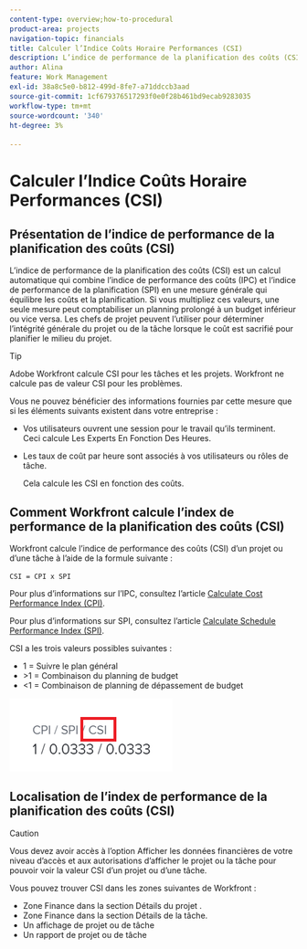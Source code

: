 ```yaml
---
content-type: overview;how-to-procedural
product-area: projects
navigation-topic: financials
title: Calculer l’Indice Coûts Horaire Performances (CSI)
description: L’indice de performance de la planification des coûts (CSI) est un calcul automatique qui combine l’indice de performance des coûts (IPC) et l’indice de performance de la planification (SPI) en une mesure générale qui équilibre les coûts et la planification.
author: Alina
feature: Work Management
exl-id: 38a8c5e0-b812-499d-8fe7-a71ddccb3aad
source-git-commit: 1cf679376517293f0e0f28b461bd9ecab9283035
workflow-type: tm+mt
source-wordcount: '340'
ht-degree: 3%

---
```


# Calculer l’Indice Coûts Horaire Performances (CSI)

<!--
<p data-mc-conditions="QuicksilverOrClassic.Draft mode">(NOTE: Linked to the product. Do not change link.) </p>
-->

## Présentation de l’indice de performance de la planification des coûts (CSI)

L’indice de performance de la planification des coûts (CSI) est un calcul automatique qui combine l’indice de performance des coûts (IPC) et l’indice de performance de la planification (SPI) en une mesure générale qui équilibre les coûts et la planification. Si vous multipliez ces valeurs, une seule mesure peut comptabiliser un planning prolongé à un budget inférieur ou vice versa. Les chefs de projet peuvent l’utiliser pour déterminer l’intégrité générale du projet ou de la tâche lorsque le coût est sacrifié pour planifier le milieu du projet.

>[!TIP]
>
>Adobe Workfront calcule CSI pour les tâches et les projets. Workfront ne calcule pas de valeur CSI pour les problèmes.

Vous ne pouvez bénéficier des informations fournies par cette mesure que si les éléments suivants existent dans votre entreprise :

* Vos utilisateurs ouvrent une session pour le travail qu’ils terminent.\
  Ceci calcule Les Experts En Fonction Des Heures.
* Les taux de coût par heure sont associés à vos utilisateurs ou rôles de tâche. 

  Cela calcule les CSI en fonction des coûts.

## Comment Workfront calcule l’index de performance de la planification des coûts (CSI)

Workfront calcule l’indice de performance des coûts (CSI) d’un projet ou d’une tâche à l’aide de la formule suivante :

`CSI = CPI x SPI`

Pour plus d’informations sur l’IPC, consultez l’article [Calculate Cost Performance Index (CPI)](../../../manage-work/projects/project-finances/calculate-cpi.md).

Pour plus d’informations sur SPI, consultez l’article [Calculate Schedule Performance Index (SPI)](../../../manage-work/projects/project-finances/calculate-spi.md).

CSI a les trois valeurs possibles suivantes :

* 1 = Suivre le plan général
* \>1 = Combinaison du planning de budget
* &lt;1 = Combinaison de planning de dépassement de budget

![](assets/csi-highlighted.png)

## Localisation de l’index de performance de la planification des coûts (CSI)

>[!CAUTION]
>
>Vous devez avoir accès à l’option Afficher les données financières de votre niveau d’accès et aux autorisations d’afficher le projet ou la tâche pour pouvoir voir la valeur CSI d’un projet ou d’une tâche.

Vous pouvez trouver CSI dans les zones suivantes de Workfront :

* Zone Finance dans la section Détails du projet .
* Zone Finance dans la section Détails de la tâche.
* Un affichage de projet ou de tâche
* Un rapport de projet ou de tâche
